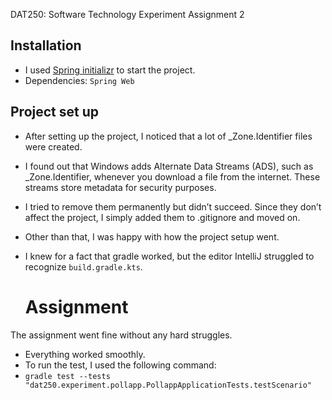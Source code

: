 DAT250: Software Technology Experiment Assignment 2

## Installation
- I used [Spring initializr](https://start.spring.io/) to start the project.
- Dependencies: ``Spring Web``

## Project set up
- After setting up the project, I noticed that a lot of _Zone.Identifier files were created.
- I found out that Windows adds Alternate Data Streams (ADS), such as _Zone.Identifier, whenever you download a file from the internet. These streams store metadata for security purposes.
- I tried to remove them permanently but didn’t succeed. Since they don’t affect the project, I simply added them to .gitignore and moved on. 
- Other than that, I was happy with how the project setup went.
- I knew for a fact that gradle worked, but the editor IntelliJ struggled to recognize `build.gradle.kts`. 

  # Assignment
The assignment went fine without any  hard struggles.
- Everything worked smoothly.
- To run the test, I used the following command:
- ``gradle test --tests "dat250.experiment.pollapp.PollappApplicationTests.testScenario"``